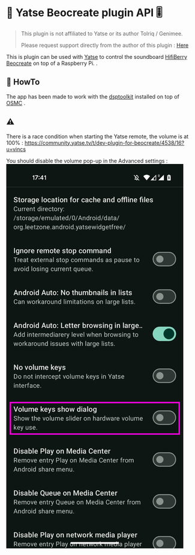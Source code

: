 # 🎵 Yatse Beocreate plugin API 🎚️

> This plugin is not affiliated to Yatse or its author Tolriq / Genimee.
>
> Please request support directly from the author of this plugin : [Here](https://github.com/vincss/yatse-beocreateplugin-api/issues)

This is plugin can be used with [Yatse](https://yatse.tv/) to control the soundboard [HifiBerry Beocreate](https://www.hifiberry.com/beocreate/) on top of a Raspberry Pi.  .

## 📜 HowTo

The app has been made to work with the [dsptoolkit](https://github.com/hifiberry/hifiberry-dsp/) installed on top of [OSMC](https://osmc.tv/) .

## **⚠️** 
There is a race condition when starting the Yatse remote, the volume is at 100% : https://community.yatse.tv/t/dev-plugin-for-beocreate/4538/16?u=vincs

You should disable the volume pop-up in the Advanced settings :
![yatse_bug](./doc/yatse_bug.png)
